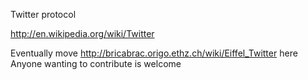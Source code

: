 Twitter protocol

http://en.wikipedia.org/wiki/Twitter

Eventually move http://bricabrac.origo.ethz.ch/wiki/Eiffel_Twitter here
Anyone wanting to contribute is welcome
